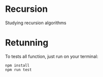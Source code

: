 # Recursion
 Studying recursion algorithms 

# Retunning

To tests all function, just run on your terminal:

```
npm install
npm run test
```

